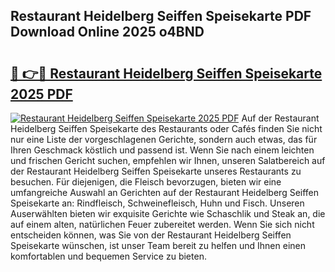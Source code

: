 ## Restaurant Heidelberg Seiffen Speisekarte PDF Download Online 2025 o4BND

# <h2><a href="http://gccgzqt.nevu.top/?p=Restaurant+Heidelberg+Seiffen+Speisekarte">🔗 👉🔴 Restaurant Heidelberg Seiffen Speisekarte 2025 PDF</a></h2>

[![Restaurant Heidelberg Seiffen Speisekarte 2025 PDF](https://i.imgur.com/dBaPXMq.png)](http://gccgzqt.nevu.top/?p=Restaurant+Heidelberg+Seiffen+Speisekarte)
Auf der Restaurant Heidelberg Seiffen Speisekarte des Restaurants oder Cafés finden Sie nicht nur eine Liste der vorgeschlagenen Gerichte, sondern auch etwas, das für Ihren Geschmack köstlich und passend ist. Wenn Sie nach einem leichten und frischen Gericht suchen, empfehlen wir Ihnen, unseren Salatbereich auf der Restaurant Heidelberg Seiffen Speisekarte unseres Restaurants zu besuchen. Für diejenigen, die Fleisch bevorzugen, bieten wir eine umfangreiche Auswahl an Gerichten auf der Restaurant Heidelberg Seiffen Speisekarte an: Rindfleisch, Schweinefleisch, Huhn und Fisch. Unseren Auserwählten bieten wir exquisite Gerichte wie Schaschlik und Steak an, die auf einem alten, natürlichen Feuer zubereitet werden. Wenn Sie sich nicht entscheiden können, was Sie von der Restaurant Heidelberg Seiffen Speisekarte wünschen, ist unser Team bereit zu helfen und Ihnen einen komfortablen und bequemen Service zu bieten.
